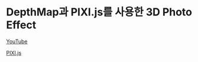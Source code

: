 # DepthMap과 PIXI.js를 사용한 3D Photo Effect

[YouTube](https://www.youtube.com/watch?v=FgN2EENWPFc)

[PIXI.js](https://www.pixijs.com/)